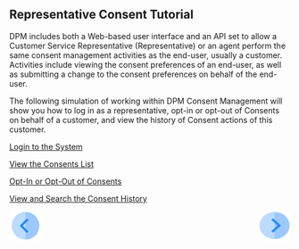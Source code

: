 ## Representative Consent Tutorial

DPM includes both a Web-based user interface and an API set to allow a Customer Service Representative (Representative) or an agent perform the same consent management activities as the end-user, usually a customer. Activities include viewing the consent preferences of an end-user, as well as submitting a change to the consent preferences on behalf of the end-user.

The following simulation of working within DPM Consent Management will show you how to log in as a representative, opt-in or opt-out of Consents on behalf of a customer, and view the history of Consent actions of this customer.

[Login to the System](07_02_Representative_Login.md)

[View the Consents List](07_03_Representative_View_Consents.md)

[Opt-In or Opt-Out of Consents](07_04_Representative_OptIn_or_OptOut.md)

[View and Search the Consent History](07_05_Representative_View_Consent_History.md)



[![Previous](../images/Previous.png)]( 01_Consent_Main.md)[<img align="right" width="60" height="54" src="../images/Next.png">](07_02_Representative_Login.md)
